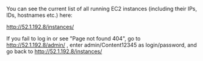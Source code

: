 You can see the current list of all running EC2 instances (including their IPs, IDs, hostnames etc.) here:

http://52.1.192.8/instances/

If you fail to log in or see "Page not found 404", go to http://52.1.192.8/admin/ , enter admin/Content12345 as login/password, and go back to http://52.1.192.8/instances/ 

